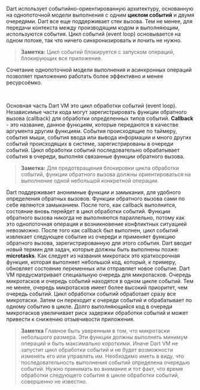 
Dart использует событийно-ориентированную архитектуру, основанную на однопоточной модели выполнения с одним **циклом событий** и двумя очередями. Dart все еще поддерживает стек вызова. Тем не менее, для передачи контекста между производящим кодом и выполняющим, используются события. Цикл событий (event loop) основывается на одном потоке, так что ничего синхронизировать и лочить не нужно.

> **Заметка:** Цикл событий блокируется с запуском операций, блокирующих все приложение.

Сочетание однопоточной модели выполнения и асинхронных операций позволяет приложению работать более эффективно и менее ресурсоёмко.

<br><p class='column'> Основнaя часть Dart VM это цикл обработки событий (event loop). Независимые части кода могут зарегистрировать функции обратного вызова (callback) для обработки определенных типов событий. <strong>Callback</strong> - это название, данное функциям, которые передаются в качестве аргумента другим функциям. События происходящие по таймеру, события мыши, события ввода или вывода информации и много других событий происходящих в системе, зарегистрированы в очереди событий. Цикл обработки событий последовательно обрабатывает события в очереди, выполняя связанные функции обратного вызова.</p>

> **Заметка:** Для предотвращения блокировки цикла обработки событий, функции обратного вызова должны ориентироваться на выполнение одной небольшой конкретной операции.

<p class="column">
Dart поддерживает анонимные функции и замыкания, для удобного определения обратных вызовов. Функции обратного вызова сами по себе являются замыканием. После того, как callback выполнится, состояние вновь перейдет в цикл обработки событий. Функции обратного вызова никогда не выполняются параллельно, потому как это однопоточная операция и возникновение конфликтных ситуацией невозможно.
После того как callback был выполнен, цикл событий извлекает следующее событие из очереди и применяет функцию обратного вызова, зарегистрированную для этого события.
Dart вводит новый термин для задач, которые должны быть выполнены позже: <strong>microtasks</strong>. Как следует из названия микротаск это краткосрочная функция, которая выполняет небольшой код, который, к примеру, обновляет состояние переменных или отправляет новое событие. Dart VM предусматривает специальную очередь для микротасков. Очередь микротасков и очередь событий находятся в одном цикле событий. Тем не менее, очередь микротасков имеет более высокий приоритет, чем очередь событий. Цикл обработки событий обработает сразу все микротаски. Затем он переходит к очереди событий и обрабатывает по одному событию в цикле. Долго выполняющийся код в очереди микротасков увеличивает риск задержки обработки событий и может привести к снижению отзывчивости приложения.
</p>

> **Заметка** Главное быть уверенным в том, что микротаски небольшого размера. Эти функции должны выполнять минимум операций и быть максимально короткими. Иначе Dart VM не запустит цикл обработки событий и не будет возможности изменять его или управлять им. Необходимо иметь в виду, что последовательность выполнения событий определена очередью событий. Нужно принимать во внимание и тот факт, что время обработки следующего события в цикле обработки событий, совершенно не известно.
